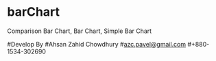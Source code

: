 barChart
========

Comparison Bar Chart, Bar Chart, Simple Bar Chart


#Develop By
#Ahsan Zahid Chowdhury
#azc.pavel@gmail.com
#+880-1534-302690
